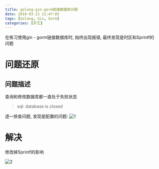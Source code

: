 ```yaml
---
title: golang-gin-gorm链接数据库问题
date: 2018-03-21 21:47:03
tags: [Golang, Gin, Gorm]
categories: [手艺]
---
```


在练习使用gin - gorm链接数据库时, 始终出现报错, 最终发现是时区和Sprintf的问题

<!--more-->

# 问题还原
## 问题描述
查询和修改数据库都一直处于失败状态

> sql: database is closed

逐一排查问题, 发现是配置的问题:
![1](https://i.loli.net/2019/06/16/5d0614f22ef1b44094.png)

# 解决
修改掉Sprintf的影响

![2](https://i.loli.net/2019/06/16/5d0614f1855a453126.png)

